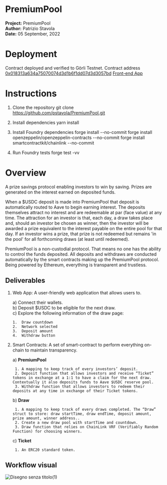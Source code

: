 # PremiumPool

**Project:** PremiumPool  
**Author:** Patrizio Stavola  
**Date:** 05 September, 2022  

# Deployment  
  
Contract deployed and verified to Görli Testnet.
Contract address [0x018313a634a75070074d3d1b6f1dd07d3d3057bd](https://goerli.etherscan.io/address/0x018313a634a75070074d3d1b6f1dd07d3d3057bd#writeContract)
[Front-end App](https://premium-pool.vercel.app/)

# Instructions  
  
1. Clone the repository
		git clone https://github.com/pstavola/PremiumPool.git

2. Install dependencies
		yarn install

3. Install Foundry dependencies
		forge install --no-commit
		forge install openzeppelin/openzeppelin-contracts --no-commit
		forge install smartcontractkit/chainlink --no-commit

4. Run Foundry tests
		forge test -vv

# Overview

A prize savings protocol enabling investors to win by saving. Prizes are generated on the interest earned on deposited funds.

When a $USDC deposit is made into PremiumPool that deposit is automatically routed to Aave to begin earning interest. The deposits themselves attract no interest and are redeemable at par (face value) at any time. The attraction for an investor is that, each day, a draw takes place and, should an investor be chosen as winner, then the investor will be awarded a prize equivalent to the interest payable on the entire pool for that day. If an investor wins a prize, that prize is not redeemed but remains 'in the pool' for all forthcoming draws (at least until redeemed).

PremiumPool is a non-custodial protocol. That means no one has the ability to control the funds deposited. All deposits and withdraws are conducted automatically by the smart contracts making up the PremiumPool protocol. Being powered by Ethereum, everything is transparent and trustless.

## Deliverables

1.  Web App: A user-friendly web application that allows users to.

	a) Connect their wallets.  
	b) Deposit $USDC to be eligible for the next draw.  
	c) Explore the following information of the draw page:  
	
		1.  Draw countdown
		2.  Network selected
		3.  Deposit amount
		4.  Withdraw button

2. Smart Contracts: A set of smart-contract to perform everything on-chain to maintain transparency.

	a) **PremiumPool**

		1. A mapping to keep track of every investors’ deposit.
		2. Deposit function that allows investors and receive “Ticket” tokens in exchange at a 1:1 to have a claim for the next draw. Contextually it also deposits funds to Aave $USDC reserve pool.
		3. Withdraw function that allows investors to redeem their deposits at any time in exchange of their Ticket tokens.

	b) **Draw**

		1. A mapping to keep track of every draws completed. The “Draw” struct to store: draw startTime, draw endTime, deposit amount, prize amount, winner address..
		2. Create a new draw pool with startTime and countdown.
		3. Draw function that relies on ChainLink VRF (Verifiably Random Function) for choosing winners.

	c) **Ticket**

		1. An ERC20 standard token.



## Workflow visual


![Disegno senza titolo(1)](https://user-images.githubusercontent.com/8236762/188495876-6a9e0948-bde4-4697-8520-da7165f5b449.jpg)




